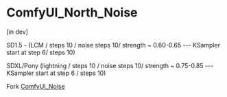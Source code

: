 # ComfyUI_North_Noise 
[in dev]


SD1.5 - (LCM / steps 10 / noise steps 10/ strength ~ 0.60-0.65 --- KSampler start at step 6/ steps 10)

SDXL/Pony (lightning / steps 10 / noise steps 10/ strength ~ 0.75-0.85 --- KSampler start at step 6 / steps 10)

Fork [ComfyUI_Noise](https://github.com/BlenderNeko/ComfyUI_Noise)
